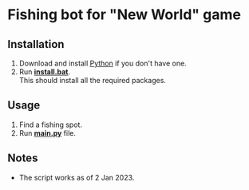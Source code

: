 # Fishing bot for "New World" game

## Installation

1. Download and install [Python](https://www.python.org) if you don't have one.
2. Run **[install.bat](./install.bat)**.  
   This should install all the required packages.

## Usage

1. Find a fishing spot.
2. Run **[main.py](./main.py)** file.

## Notes

- The script works as of 2 Jan 2023.
